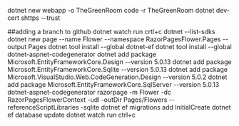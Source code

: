 dotnet new webapp -o TheGreenRoom
code -r TheGreenRoom
dotnet dev-cert shttps --trust

##adding a branch to github
dotnet watch run
crtl+c
dotnet --list-sdks
dotnet new page --name Flower --namespace RazorPagesFlower.Pages --output Pages
dotnet tool install --global dotnet-ef
dotnet tool install --global dotnet-aspnet-codegenerator
dotnet add package Microsoft.EntityFrameworkCore.Design --version 5.0.13
dotnet add package Microsoft.EntityFrameworkCore.Sqlite --version 5.0.13
dotnet add package Microsoft.VisualStudio.Web.CodeGeneration.Design --version 5.0.2
dotnet add package Microsoft.EntityFrameworkCore.SqlServer --version 5.0.13
dotnet-aspnet-codegenerator razorpage -m Flower -dc RazorPagesFlowerContext -udl -outDir Pages/Flowers --referenceScriptLibraries -sqlite
dotnet ef migrations add InitialCreate
dotnet ef database update
dotnet watch run
ctrl+c
